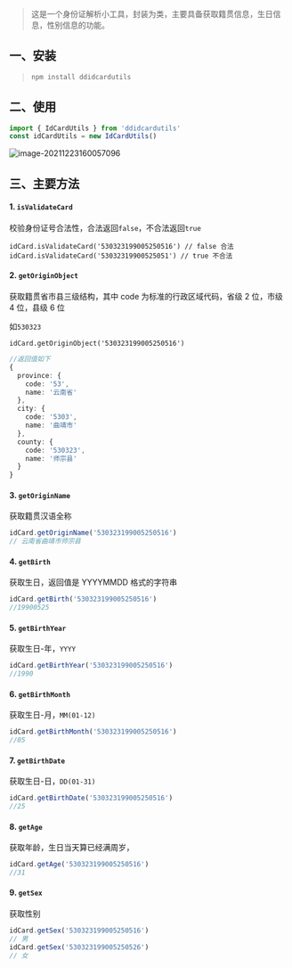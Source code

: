 > 这是一个身份证解析小工具，封装为类，主要具备获取籍贯信息，生日信息，性别信息的功能。

## 一、安装

> ```bash
> npm install ddidcardutils
> ```

## 二、使用

```typescript
import { IdCardUtils } from 'ddidcardutils'
const idCardUtils = new IdCardUtils()
```

![image-20211223160057096](https://tva1.sinaimg.cn/large/008i3skNgy1gxntr0yyedj313w0eo40z.jpg)

## 三、主要方法

#### 1. `isValidateCard`

校验身份证号合法性，合法返回`false`，不合法返回`true`

```
idCard.isValidateCard('530323199005250516') // false 合法
idCard.isValidateCard('53032319900525051') // true 不合法
```

#### 2. `getOriginObject`

获取籍贯省市县三级结构，其中 code 为标准的行政区域代码，省级 2 位，市级 4 位，县级 6 位

如`530323`

```
idCard.getOriginObject('530323199005250516')
```

```typescript
//返回值如下
{
  province: {
    code: '53',
    name: '云南省'
  },
  city: {
    code: '5303',
    name: '曲靖市'
  },
  county: {
    code: '530323',
    name: '师宗县'
  }
}
```

#### 3. `getOriginName`

获取籍贯汉语全称

```typescript
idCard.getOriginName('530323199005250516')
// 云南省曲靖市师宗县
```

#### 4. `getBirth`

获取生日，返回值是 YYYYMMDD 格式的字符串

```typescript
idCard.getBirth('530323199005250516')
//19900525
```

#### 5. `getBirthYear`

获取生日-年，`YYYY`

```typescript
idCard.getBirthYear('530323199005250516')
//1990
```

#### 6. `getBirthMonth`

获取生日-月，`MM(01-12)`

```typescript
idCard.getBirthMonth('530323199005250516')
//05
```

#### 7. `getBirthDate`

获取生日-日，`DD(01-31)`

```typescript
idCard.getBirthDate('530323199005250516')
//25
```

#### 8. `getAge`

获取年龄，生日当天算已经满周岁，

```typescript
idCard.getAge('530323199005250516')
//31
```

#### 9. `getSex`

获取性别

```typescript
idCard.getSex('530323199005250516')
// 男
idCard.getSex('530323199005250526')
// 女
```

